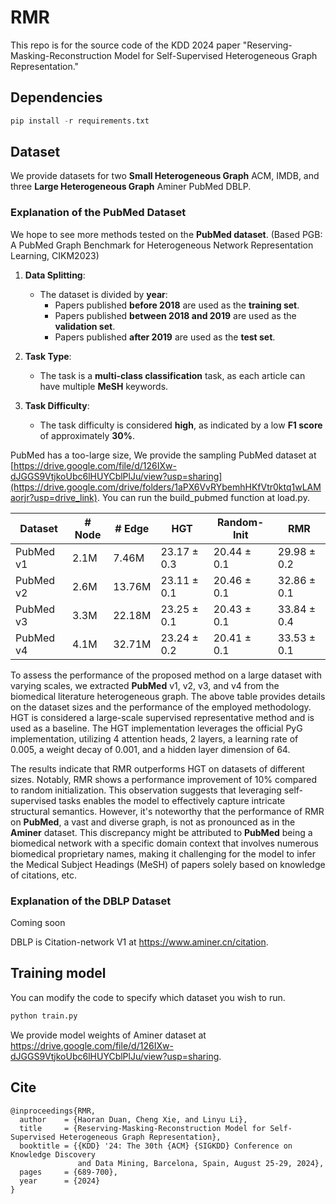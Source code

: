 # RMR
This repo is for the source code of the KDD 2024 paper "Reserving-Masking-Reconstruction Model for Self-Supervised Heterogeneous Graph Representation."

## Dependencies

```python
pip install -r requirements.txt
```

## Dataset
We provide datasets for two **Small Heterogeneous Graph** ACM, IMDB, and three **Large Heterogeneous Graph** Aminer PubMed DBLP.

### Explanation of the PubMed Dataset

We hope to see more methods tested on the **PubMed dataset**. (Based PGB: A PubMed Graph Benchmark for Heterogeneous Network Representation Learning, CIKM2023)

1. **Data Splitting**:
   - The dataset is divided by **year**:
     - Papers published **before 2018** are used as the **training set**.
     - Papers published **between 2018 and 2019** are used as the **validation set**.
     - Papers published **after 2019** are used as the **test set**.

2. **Task Type**:
   - The task is a **multi-class classification** task, as each article can have multiple **MeSH** keywords.

3. **Task Difficulty**:
   - The task difficulty is considered **high**, as indicated by a low **F1 score** of approximately **30%**.

PubMed has a too-large size, We provide the sampling PubMed dataset at [https://drive.google.com/file/d/126IXw-dJGGS9VtjkoUbc6lHUYCblPlJu/view?usp=sharing](https://drive.google.com/drive/folders/1aPX6VvRYbemhHKfVtr0ktq1wLAMaorjr?usp=drive_link).
You can run the build_pubmed function at load.py.

| Dataset   | # Node | # Edge | HGT          | Random-Init       | RMR          |
|-----------|--------|--------|--------------|-------------------|--------------|
| PubMed v1 | 2.1M   | 7.46M  | 23.17 ± 0.3  | 20.44 ± 0.1       | 29.98 ± 0.2  |
| PubMed v2 | 2.6M   | 13.76M | 23.11 ± 0.1  | 20.46 ± 0.1       | 32.86 ± 0.1  |
| PubMed v3 | 3.3M   | 22.18M | 23.25 ± 0.1  | 20.43 ± 0.1       | 33.84 ± 0.4  |
| PubMed v4 | 4.1M   | 32.71M | 23.24 ± 0.2  | 20.41 ± 0.1       | 33.53 ± 0.1  |

To assess the performance of the proposed method on a large dataset with varying scales, we extracted **PubMed** v1, v2, v3, and v4 from the biomedical literature heterogeneous graph. The above table provides details on the dataset sizes and the performance of the employed methodology. HGT is considered a large-scale supervised representative method and is used as a baseline.
The HGT implementation leverages the official PyG implementation, utilizing 4 attention heads, 2 layers, a learning rate of 0.005, a weight decay of 0.001, and a hidden layer dimension of 64.

The results indicate that RMR outperforms HGT on datasets of different sizes. Notably, RMR shows a performance improvement of 10% compared to random initialization. This observation suggests that leveraging self-supervised tasks enables the model to effectively capture intricate structural semantics. However, it's noteworthy that the performance of RMR on **PubMed**, a vast and diverse graph, is not as pronounced as in the **Aminer** dataset. This discrepancy might be attributed to **PubMed** being a biomedical network with a specific domain context that involves numerous biomedical proprietary names, making it challenging for the model to infer the Medical Subject Headings (MeSH) of papers solely based on knowledge of citations, etc.

### Explanation of the DBLP Dataset
Coming soon

DBLP is Citation-network V1 at https://www.aminer.cn/citation.

## Training model 

You can modify the code to specify which dataset you wish to run.

```python
python train.py
```

We provide model weights of Aminer dataset at https://drive.google.com/file/d/126IXw-dJGGS9VtjkoUbc6lHUYCblPlJu/view?usp=sharing.

## Cite
```
@inproceedings{RMR,
  author    = {Haoran Duan, Cheng Xie, and Linyu Li},
  title     = {Reserving-Masking-Reconstruction Model for Self-Supervised Heterogeneous Graph Representation},
  booktitle = {{KDD} '24: The 30th {ACM} {SIGKDD} Conference on Knowledge Discovery
               and Data Mining, Barcelona, Spain, August 25-29, 2024},
  pages     = {689-700},
  year      = {2024}
}
```
